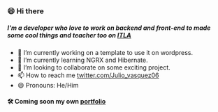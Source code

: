 ### 😄 Hi there 
##### I'm a developer who love to work on backend and front-end to made some cool things and teacher too on [ITLA](https://www.itla.edu.do/)

- 🔭 I’m currently working on a template to use it on wordpress.
- 🌱 I’m currently learning NGRX and Hibernate.
- 👯 I’m looking to collaborate on some exciting project.
- 📫 How to reach me [twitter.com/Julio_vasquez06](https://twitter.com/Julio_vasquez06)
- 😄 Pronouns: He/Him

#### 🛠 Coming soon my own [portfolio](https://github.com/jcapellanvasquez/portfolio)
